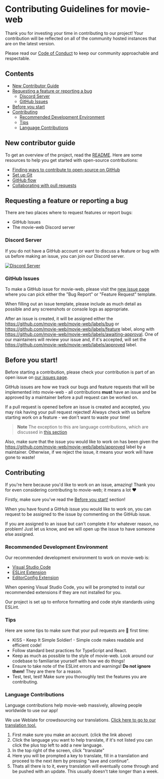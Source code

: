 # Contributing Guidelines for movie-web

Thank you for investing your time in contributing to our project! Your contribution will be reflected on all of the community hosted instances that are on the latest version.

Please read our [Code of Conduct](./CODE_OF_CONDUCT.md) to keep our community approachable and respectable.

## Contents

- [New Contributor Guide](#new-contributor-guide)
- [Requesting a feature or reporting a bug](#requesting-a-feature-or-reporting-a-bug)
  - [Discord Server](#discord-server)
  - [GitHub Issues](#github-issues)
- [Before you start](#before-you-start)
- [Contributing](#before-you-start)
  - [Recommended Development Environment](#recommended-development-environment)
  - [Tips](#tips)
  - [Language Contributions](#language-contributions)

## New contributor guide

To get an overview of the project, read the [README](README.md). Here are some resources to help you get started with open-source contributions:

- [Finding ways to contribute to open-source on GitHub](https://docs.github.com/en/get-started/exploring-projects-on-github/finding-ways-to-contribute-to-open-source-on-github)
- [Set up Git](https://docs.github.com/en/get-started/quickstart/set-up-git)
- [GitHub flow](https://docs.github.com/en/get-started/quickstart/github-flow)
- [Collaborating with pull requests](https://docs.github.com/en/github/collaborating-with-pull-requests)

## Requesting a feature or reporting a bug

There are two places where to request features or report bugs:

- GitHub Issues
- The movie-web Discord server

### Discord Server

If you do not have a GitHub account or want to discuss a feature or bug with us before making an issue, you can join our Discord server.

<a href="https://movie-web.github.io/links/discord"><img src="https://discord.com/api/guilds/871713465100816424/widget.png?style=banner2" alt="Discord Server"></a>

### GitHub Issues

To make a GitHub issue for movie-web, please visit the [new issue page](https://github.com/movie-web/movie-web/issues/new/choose) where you can pick either the "Bug Report" or "Feature Request" template.

When filling out an issue template, please include as much detail as possible and any screenshots or console logs as appropriate.

After an issue is created, it will be assigned either the https://github.com/movie-web/movie-web/labels/bug or https://github.com/movie-web/movie-web/labels/feature label, along with https://github.com/movie-web/movie-web/labels/awaiting-approval. One of our maintainers will review your issue and, if it's accepted, will set the https://github.com/movie-web/movie-web/labels/approved label.

## Before you start!

Before starting a contribution, please check your contribution is part of an open issue on [our issues page](https://github.com/movie-web/movie-web/issues?q=is%3Aopen+is%3Aissue+label%3Aapproved).

GitHub issues are how we track our bugs and feature requests that will be implemented into movie-web - all contributions **must** have an issue and be approved by a maintainer before a pull request can be worked on.

If a pull request is opened before an issue is created and accepted, you may risk having your pull request rejected! Always check with us before starting work on a feature - we don't want to waste your time!

> **Note**
> The exception to this are language contributions, which are discussed in [this section](#language-contributions)

Also, make sure that the issue you would like to work on has been given the https://github.com/movie-web/movie-web/labels/approved label by a maintainer. Otherwise, if we reject the issue, it means your work will have gone to waste!

## Contributing

If you're here because you'd like to work on an issue, amazing! Thank you for even considering contributing to movie-web; it means a lot :heart:

Firstly, make sure you've read the [Before you start!](#before-you-start) section!

When you have found a GitHub issue you would like to work on, you can request to be assigned to the issue by commenting on the GitHub issue.

If you are assigned to an issue but can't complete it for whatever reason, no problem! Just let us know, and we will open up the issue to have someone else assigned.

### Recommended Development Environment

Our recommended development environment to work on movie-web is:

- [Visual Studio Code](https://code.visualstudio.com/)
- [ESLint Extension](https://marketplace.visualstudio.com/items?itemName=dbaeumer.vscode-eslint)
- [EditorConfig Extension](https://marketplace.visualstudio.com/items?itemName=EditorConfig.EditorConfig)

When opening Visual Studio Code, you will be prompted to install our recommended extensions if they are not installed for you.

Our project is set up to enforce formatting and code style standards using ESLint.

### Tips

Here are some tips to make sure that your pull requests are :pinched_fingers: first time:

- KISS - Keep It Simple Soldier! - Simple code makes readable and efficient code!
- Follow standard best practices for TypeScript and React.
- Keep as much as possible to the style of movie-web. Look around our codebase to familiarise yourself with how we do things!
- Ensure to take note of the ESLint errors and warnings! **Do not ignore them!** They are there for a reason.
- Test, test, test! Make sure you thoroughly test the features you are contributing.

### Language Contributions

Language contributions help movie-web massively, allowing people worldwide to use our app!

We use Weblate for crowdsourcing our translations. [Click here to go to our translation tool.](https://movie-web.github.io/links/weblate)

1. First make sure you make an account. (click the link above)
2. Click the language you want to help translate, if it's not listed you can click the plus top left to add a new language.
3. In the top right of the screen, click "translate"
4. Here you will be prompted a key to translate, fill in a translation and proceed to the next item by pressing "save and continue".
5. Thats all there is to it, every translation will eventually come through and be pushed with an update. This usually doesn't take longer than a week.
